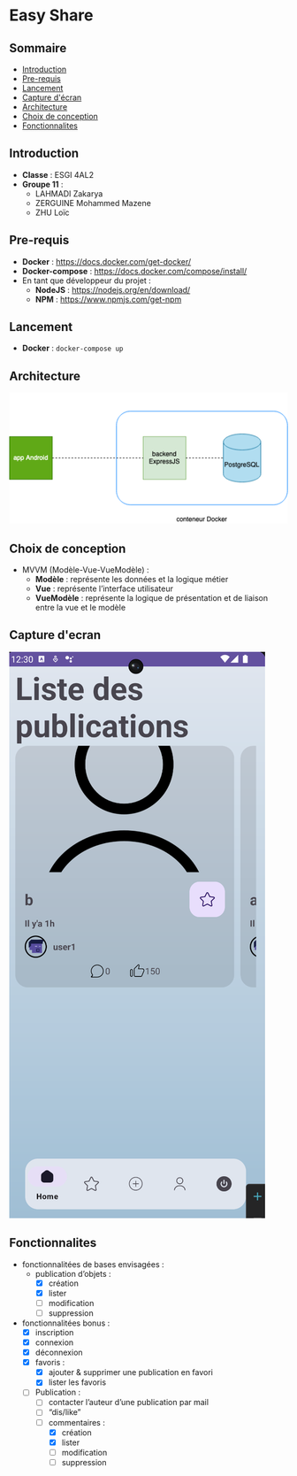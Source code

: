 # Easy Share

## Sommaire
- [Introduction](#introduction)
- [Pre-requis](#pre-requis)
- [Lancement](#lancement)
- [Capture d'écran](#capture-decran)
- [Architecture](#architecture)
- [Choix de conception](#choix-de-conception)
- [Fonctionnalites](#fonctionnalites)

## Introduction
- **Classe** : ESGI 4AL2
- **Groupe 11** :
  - LAHMADI Zakarya
  - ZERGUINE Mohammed Mazene
  - ZHU Loïc

## Pre-requis
- **Docker** : https://docs.docker.com/get-docker/
- **Docker-compose** : https://docs.docker.com/compose/install/
- En tant que développeur du projet :
  - **NodeJS** : https://nodejs.org/en/download/
  - **NPM** : https://www.npmjs.com/get-npm

## Lancement
- **Docker** : `docker-compose up`

## Architecture
![android-architecture.drawio.png](docs/android-architecture.drawio.png)

## Choix de conception
- MVVM (Modèle-Vue-VueModèle) :
  - **Modèle** : représente les données et la logique métier
  - **Vue** : représente l’interface utilisateur
  - **VueModèle** : représente la logique de présentation et de liaison entre la vue et le modèle

## Capture d'ecran
![home.png](docs/home.png)

## Fonctionnalites
- fonctionnalitées de bases envisagées :
  - publication d’objets :
    - [x] création
    - [x] lister
    - [ ] modification
    - [ ] suppression
- fonctionnalitées bonus :
  - [x] inscription
  - [x] connexion
  - [x] déconnexion
  - [x] favoris :
    - [x] ajouter & supprimer une publication en favori
    - [x] lister les favoris
  - [ ] Publication :
    - [ ] contacter l’auteur d’une publication par mail
    - [ ] “dis/like”
    - [ ] commentaires :
      - [x] création
      - [x] lister
      - [ ] modification
      - [ ] suppression
